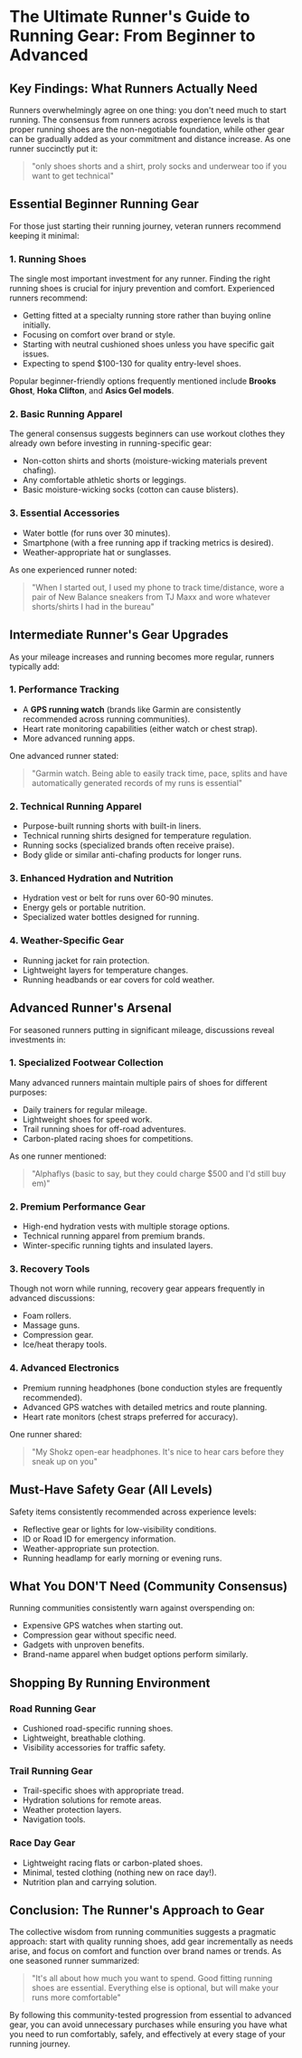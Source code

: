 # The Ultimate Runner's Guide to Running Gear: From Beginner to Advanced

## Key Findings: What Runners Actually Need

Runners overwhelmingly agree on one thing: you don't need much to start running. The consensus from runners across experience levels is that proper running shoes are the non-negotiable foundation, while other gear can be gradually added as your commitment and distance increase. As one runner succinctly put it:

> "only shoes shorts and a shirt, proly socks and underwear too if you want to get technical"

## Essential Beginner Running Gear

For those just starting their running journey, veteran runners recommend keeping it minimal:

### 1. Running Shoes

The single most important investment for any runner. Finding the right running shoes is crucial for injury prevention and comfort. Experienced runners recommend:

- Getting fitted at a specialty running store rather than buying online initially.
- Focusing on comfort over brand or style.
- Starting with neutral cushioned shoes unless you have specific gait issues.
- Expecting to spend $100-130 for quality entry-level shoes.

Popular beginner-friendly options frequently mentioned include **Brooks Ghost**, **Hoka Clifton**, and **Asics Gel models**.

### 2. Basic Running Apparel

The general consensus suggests beginners can use workout clothes they already own before investing in running-specific gear:

- Non-cotton shirts and shorts (moisture-wicking materials prevent chafing).
- Any comfortable athletic shorts or leggings.
- Basic moisture-wicking socks (cotton can cause blisters).

### 3. Essential Accessories

- Water bottle (for runs over 30 minutes).
- Smartphone (with a free running app if tracking metrics is desired).
- Weather-appropriate hat or sunglasses.

As one experienced runner noted:

> "When I started out, I used my phone to track time/distance, wore a pair of New Balance sneakers from TJ Maxx and wore whatever shorts/shirts I had in the bureau"

## Intermediate Runner's Gear Upgrades

As your mileage increases and running becomes more regular, runners typically add:

### 1. Performance Tracking

- A **GPS running watch** (brands like Garmin are consistently recommended across running communities).
- Heart rate monitoring capabilities (either watch or chest strap).
- More advanced running apps.

One advanced runner stated:

> "Garmin watch. Being able to easily track time, pace, splits and have automatically generated records of my runs is essential"

### 2. Technical Running Apparel

- Purpose-built running shorts with built-in liners.
- Technical running shirts designed for temperature regulation.
- Running socks (specialized brands often receive praise).
- Body glide or similar anti-chafing products for longer runs.

### 3. Enhanced Hydration and Nutrition

- Hydration vest or belt for runs over 60-90 minutes.
- Energy gels or portable nutrition.
- Specialized water bottles designed for running.

### 4. Weather-Specific Gear

- Running jacket for rain protection.
- Lightweight layers for temperature changes.
- Running headbands or ear covers for cold weather.

## Advanced Runner's Arsenal

For seasoned runners putting in significant mileage, discussions reveal investments in:

### 1. Specialized Footwear Collection

Many advanced runners maintain multiple pairs of shoes for different purposes:

- Daily trainers for regular mileage.
- Lightweight shoes for speed work.
- Trail running shoes for off-road adventures.
- Carbon-plated racing shoes for competitions.

As one runner mentioned:

> "Alphaflys (basic to say, but they could charge $500 and I'd still buy em)"

### 2. Premium Performance Gear

- High-end hydration vests with multiple storage options.
- Technical running apparel from premium brands.
- Winter-specific running tights and insulated layers.

### 3. Recovery Tools

Though not worn while running, recovery gear appears frequently in advanced discussions:

- Foam rollers.
- Massage guns.
- Compression gear.
- Ice/heat therapy tools.

### 4. Advanced Electronics

- Premium running headphones (bone conduction styles are frequently recommended).
- Advanced GPS watches with detailed metrics and route planning.
- Heart rate monitors (chest straps preferred for accuracy).

One runner shared:

> "My Shokz open-ear headphones. It's nice to hear cars before they sneak up on you"

## Must-Have Safety Gear (All Levels)

Safety items consistently recommended across experience levels:

- Reflective gear or lights for low-visibility conditions.
- ID or Road ID for emergency information.
- Weather-appropriate sun protection.
- Running headlamp for early morning or evening runs.

## What You DON'T Need (Community Consensus)

Running communities consistently warn against overspending on:

- Expensive GPS watches when starting out.
- Compression gear without specific need.
- Gadgets with unproven benefits.
- Brand-name apparel when budget options perform similarly.

## Shopping By Running Environment

### Road Running Gear

- Cushioned road-specific running shoes.
- Lightweight, breathable clothing.
- Visibility accessories for traffic safety.

### Trail Running Gear

- Trail-specific shoes with appropriate tread.
- Hydration solutions for remote areas.
- Weather protection layers.
- Navigation tools.

### Race Day Gear

- Lightweight racing flats or carbon-plated shoes.
- Minimal, tested clothing (nothing new on race day!).
- Nutrition plan and carrying solution.

## Conclusion: The Runner's Approach to Gear

The collective wisdom from running communities suggests a pragmatic approach: start with quality running shoes, add gear incrementally as needs arise, and focus on comfort and function over brand names or trends. As one seasoned runner summarized:

> "It's all about how much you want to spend. Good fitting running shoes are essential. Everything else is optional, but will make your runs more comfortable"

By following this community-tested progression from essential to advanced gear, you can avoid unnecessary purchases while ensuring you have what you need to run comfortably, safely, and effectively at every stage of your running journey.

